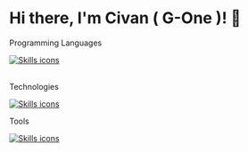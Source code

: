 # Hi there, I'm Civan ( G-One )! 👋


<div>
  <p>Programming Languages</p>
  <a href="https://skillicons.dev">
    <img src="https://skillicons.dev/icons?i=apple,python,aws,bash,bootstrap,css,javascript,c#" alt="Skills icons" />
  </a>
</div>
<br>
<div>
  <p>Technologies</p>
  <a href="https://skillicons.dev">
    <img src="https://skillicons.dev/icons?i=cs,azure,cpp,cloudflare,d3,dotnet,gcp,git" alt="Skills icons" />
  </a>
</div>

<div>
  <p>Tools</p>
  <a href="https://skillicons.dev">
    <img src="https://skillicons.dev/icons?i=github,htmx,java,jquery,kubernetes,mongodb,nodejs,windows" alt="Skills icons" />
  </a>
</div>
